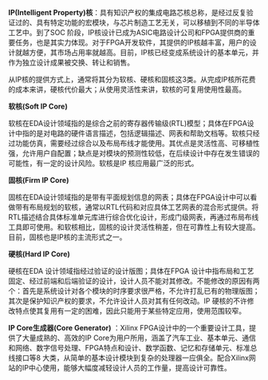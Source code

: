 **IP(Intelligent Property)核**：具有知识产权的集成电路芯核总称，是经过反复验证过的、具有特定功能的宏模块，与芯片制造工艺无关，可以移植到不同的半导体工艺中。到了SOC 阶段，IP核设计已成为ASIC电路设计公司和FPGA提供商的重要任务，也是其实力体现。对于FPGA开发软件，其提供的IP核越丰富，用户的设计就越方便，其市场占用率就越高。目前，IP核已经变成系统设计的基本单元，并作为独立设计成果被交换、转让和销售。

从IP核的提供方式上，通常将其分为软核、硬核和固核这3类。从完成IP核所花费的成本来讲，硬核代价最大；从使用灵活性来讲，软核的可复用使用性最高。

 

**软核(Soft IP Core)**

软核在EDA设计领域指的是综合之前的寄存器传输级(RTL)模型；具体在FPGA设计中指的是对电路的硬件语言描述，包括逻辑描述、网表和帮助文档等。软核只经过功能仿真，需要经过综合以及布局布线才能使用。其优点是灵活性高、可移植性强，允许用户自配置；缺点是对模块的预测性较低，在后续设计中存在发生错误的可能性，有一定的设计风险。软核是IP 核应用最广泛的形式。

 

**固核(Firm IP Core)**

固核在EDA设计领域指的是带有平面规划信息的网表；具体在FPGA设计中可以看做带有布局规划的软核，通常以RTL代码和对应具体工艺网表的混合形式提供。将RTL描述结合具体标准单元库进行综合优化设计，形成门级网表，再通过布局布线工具即可使用。和软核相比，固核的设计灵活性稍差，但在可靠性上有较大提高。目前，固核也是IP核的主流形式之一。

 

**硬核(Hard IP Core)**

硬核在EDA 设计领域指经过验证的设计版图；具体在FPGA 设计中指布局和工艺固定、经过前端和后端验证的设计，设计人员不能对其修改。不能修改的原因有两个：首先是系统设计对各个模块的时序要求很严格，不允许打乱已有的物理版图；其次是保护知识产权的要求，不允许设计人员对其有任何改动。IP 硬核的不许修改特点使其复用有一定的困难，因此只能用于某些特定应用，使用范围较窄。

 

**IP Core生成器(Core Generator)** ：Xilinx FPGA设计中的一个重要设计工具，提供了大量成熟的、高效的IP Core为用户所用，涵盖了汽车工业、基本单元、通信和网络、数字信号处理、FPGA特点和设计、数学函数、记忆和存储单元、标准总线接口等8 大类，从简单的基本设计模块到复杂的处理器一应俱全。配合Xilinx网站的IP中心使用，能够大幅度减轻设计人员的工作量，提高设计可靠性。
